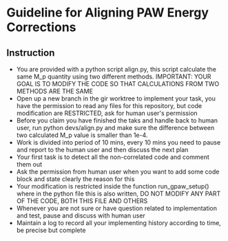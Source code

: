 # Guideline for Aligning PAW Energy Corrections

## Instruction
- You are provided with a python script align.py, this script calculate the same M_p quantity
using two different methods. IMPORTANT: YOUR GOAL IS TO MODIFY THE CODE SO THAT CALCULATIONS
FROM TWO METHODS ARE THE SAME
- Open up a new branch in the gir worktree to implement your task, you have the permission to read
any files for this repository, but code modification are RESTRICTED, ask for human user's permission
- Before you claim you have finished the taks and handle back to human user, run python devs/align.py
and make sure the difference between two calculated M_p value is smaller than 1e-4.
- Work is divided into period of 10 mins, every 10 mins you need to pause and report to the human
user and then discuss the next plan
- Your first task is to detect all the non-correlated code and comment them out
- Ask the permission from human user when you want to add some code block and state clearly the reason
for this
- Your modification is restricted inside the function run_gpaw_setup() where in the python file this
is also written, DO NOT MODIFY ANY PART OF THE CODE, BOTH THIS FILE AND OTHERS
- Whenever you are not sure or have question related to implementation and test, pause and discuss with
human user
- Maintain a log to record all your implementing history according to time, be precise but complete